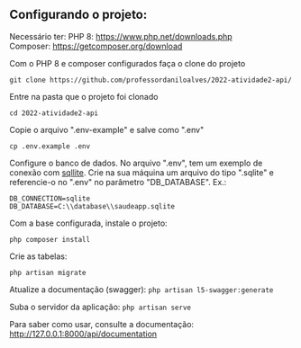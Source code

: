 ## Configurando o projeto:

Necessário ter:
PHP 8: https://www.php.net/downloads.php  
Composer: https://getcomposer.org/download  

Com o PHP 8 e composer configurados faça o clone do projeto

```git clone https://github.com/professordaniloalves/2022-atividade2-api/```

Entre na pasta que o projeto foi clonado

```cd 2022-atividade2-api```

Copie o arquivo ".env-example" e salve como ".env"

```cp .env.example .env```

Configure o banco de dados. No arquivo ".env", tem um exemplo de conexão com [sqllite](https://www.sqlite.org/index.html). Crie na sua máquina um arquivo do tipo ".sqlite" e referencie-o no ".env" no parâmetro "DB_DATABASE".
Ex.:  

```
DB_CONNECTION=sqlite
DB_DATABASE=C:\\database\\saudeapp.sqlite
```

Com a base configurada, instale o projeto:

```php composer install```

Crie as tabelas:

```php artisan migrate```

Atualize a documentação (swagger):
```php artisan l5-swagger:generate```

Suba o servidor da aplicação:
```php artisan serve```

Para saber como usar, consulte a documentação: http://127.0.0.1:8000/api/documentation

